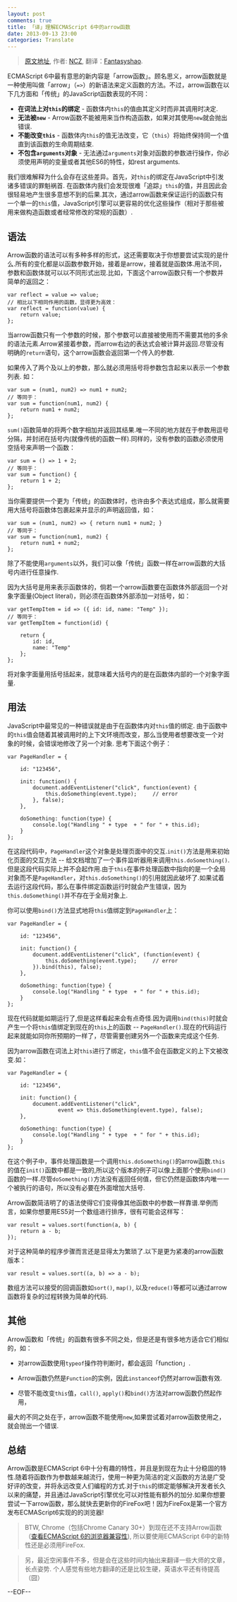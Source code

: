 ```yaml
---
layout: post
comments: true
title: 「译」理解ECMAScript 6中的arrow函数
date: 2013-09-13 23:00
categories: Translate
---
```


> [原文地址](http://www.nczonline.net/blog/2013/09/10/understanding-ecmascript-6-arrow-functions/?utm_source=feedburner&utm_medium=feed&utm_campaign=Feed%3A+nczonline+%28NCZOnline+-+The+Official+Web+Site+of+Nicholas+C.+Zakas%29), 作者: [NCZ](http://www.nczonline.net), 翻译：[Fantasyshao](http://www.shaofantasy.cn).

ECMAScript 6中最有意思的新内容是「arrow函数」。顾名思义，arrow函数就是一种使用叫做「arrow」（`=>`）的新语法来定义函数的方法。不过，arrow函数在以下几方面和「传统」的JavaScript函数表现的不同：

* **在词法上对`this`的绑定** - 函数体内`this`的值由其定义时而非其调用时决定.
* **无法被`new`** - Arrow函数不能被用来当作构造函数，如果对其使用`new`就会抛出错误.
* **不能改变`this`** - 函数体内`this`的值无法改变，它（`this`）将始终保持同一个值直到该函数的生命周期结束.
* **不包含`arguments`对象** - 无法通过`arguments`对象对函数的参数进行操作，你必须使用声明的变量或者其他ES6的特性，如rest arguments.

我们很难解释为什么会存在这些差异。首先，对`this`的绑定在JavaScript中引发诸多错误的罪魁祸首. 在函数体内我们会发现很难「追踪」`this`的值，并且因此会很轻易地产生很多意想不到的后果.其次，通过arrow函数来保证运行的函数只有一个单一的`this`值，JavaScript引擎可以更容易的优化这些操作（相对于那些被用来做构造函数或者经常修改的常规的函数）.

## 语法

Arrow函数的语法可以有多种多样的形式，这还需要取决于你想要尝试实现的是什么.所有的变化都是以函数参数开始，接着是arrow，接着就是函数体.用法不同，参数和函数体就可以以不同形式出现.比如，下面这个arrow函数只有一个参数并简单的返回之：

```
var reflect = value => value;
// 相比以下相同作用的函数，显得更为高效：
var reflect = function(value) {
    return value;
};
```
当arrow函数只有一个参数的时候，那个参数可以直接被使用而不需要其他的多余的语法元素.Arrow紧接着参数，而arrow右边的表达式会被计算并返回.尽管没有明确的`return`语句，这个arrow函数会返回第一个传入的参数.

如果传入了两个及以上的参数，那么就必须用括号将参数包含起来以表示一个参数列表. 如：

```
var sum = (num1, num2) => num1 + num2;
// 等同于：
var sum = function(num1, num2) {
    return num1 + num2;
};
```

`sum()`函数简单的将两个数字相加并返回其结果.唯一不同的地方就在于参数用逗号分隔，并封闭在括号内(就像传统的函数一样).同样的，没有参数的函数必须使用空括号来声明一个函数：

```
var sum = () => 1 + 2;
// 等同于：
var sum = function() {
    return 1 + 2;
};
```

当你需要提供一个更为「传统」的函数体时，也许由多个表达式组成，那么就需要用大括号将函数体包裹起来并显示的声明返回值，如：

```
var sum = (num1, num2) => { return num1 + num2; }
// 等同于：
var sum = function(num1, num2) {
    return num1 + num2;
};
```

除了不能使用`arguments`以外，我们可以像「传统」函数一样在arrow函数的大括号内进行任意操作.

因为大括号是用来表示函数体的，倘若一个arrow函数要在函数体外部返回一个对象字面量(Object literal)，则必须在函数体外部添加一对括号，如：

```
var getTempItem = id => ({ id: id, name: "Temp" });
// 等同于：
var getTempItem = function(id) {

    return {
        id: id,
        name: "Temp"
    };
};

```

将对象字面量用括号括起来，就意味着大括号内的是在函数体内部的一个对象字面量.

## 用法

JavaScript中最常见的一种错误就是由于在函数体内对`this`值的绑定. 由于函数中的`this`值会随着其被调用时的上下文环境而改变，那么当使用者想要改变一个对象的时候，会错误地修改了另一个对象. 思考下面这个例子：

```
var PageHandler = {

    id: "123456",

    init: function() {
        document.addEventListener("click", function(event) {
            this.doSomething(event.type);     // error
        }, false);
    },

    doSomething: function(type) {
        console.log("Handling " + type  + " for " + this.id);
    }
};
```

在这段代码中，`PageHandler`这个对象是处理页面中的交互.`init()`方法是用来初始化页面的交互方法 -- 给文档增加了一个事件监听器用来调用`this.doSomething()`.但是这段代码实际上并不会起作用.由于`this`在事件处理函数中指向的是一个全局对象而不是`PageHandler`，对`this.doSomething()`的引用就因此破坏了.如果试着去运行这段代码，那么在事件绑定函数运行时就会产生错误，因为`this.doSomething()`并不存在于全局对象上.

你可以使用`bind()`方法显式地将`this`值绑定到`PageHandler`上：

```
var PageHandler = {

    id: "123456",

    init: function() {
        document.addEventListener("click", (function(event) {
            this.doSomething(event.type);     // error
        }).bind(this), false);
    },

    doSomething: function(type) {
        console.log("Handling " + type  + " for " + this.id);
    }
};
```

现在代码就能如期运行了,但是这样看起来会有点奇怪.因为调用`bind(this)`时就会产生一个将`this`值绑定到现在的`this`上的函数 -- `PageHandler()`.现在的代码运行起来就能如同你所预期的一样了，尽管需要创建另外一个函数来完成这个任务.

因为arrow函数在词法上对`this`进行了绑定，`this`值不会在函数定义的上下文被改变.如：

```
var PageHandler = {

    id: "123456",

    init: function() {
        document.addEventListener("click",
                event => this.doSomething(event.type), false);
    },

    doSomething: function(type) {
        console.log("Handling " + type  + " for " + this.id);
    }
};
```

在这个例子中，事件处理函数是一个调用`this.doSomething()`的arrow函数.`this`的值在`init()`函数中都是一致的,所以这个版本的例子可以像上面那个使用`bind()`函数的一样.尽管`doSomething()`方法没有返回任何值，但它仍然是函数体内唯一一个被执行的语句，所以没有必要在外面增加大括号.

Arrow函数简洁明了的语法使得它们变得像其他函数中的参数一样靠谱.举例而言，如果你想要用ES5对一个数组进行排序，很有可能会这样写：

```
var result = values.sort(function(a, b) {
    return a - b;
});
```

对于这种简单的程序步骤而言还是显得太为繁琐了.以下是更为紧凑的arrow函数版本：

```
var result = values.sort((a, b) => a - b);
```

数组方法可以接受的回调函数如`sort()`, `map()`, 以及`reduce()`等都可以通过arrow函数将复杂的过程转换为简单的代码.

## 其他

Arrow函数和「传统」的函数有很多不同之处，但是还是有很多地方适合它们相似的，如：

* 对arrow函数使用`typeof`操作符判断时，都会返回「function」.

* Arrow函数仍然是`Function`的实例，因此`instanceof`仍然对arrow函数有效.

* 尽管不能改变`this`值，`call()`, `apply()`和`bind()`方法对arrow函数仍然起作用，

最大的不同之处在于，arrow函数不能使用`new`,如果尝试着对arrow函数使用之，就会抛出一个错误.

## 总结

Arrow函数是ECMAScript 6中十分有趣的特性，并且是到现在为止十分稳固的特性.随着将函数作为参数越来越流行，使用一种更为简洁的定义函数的方法是广受好评的改变，并将永远改变人们编程的方式.对于`this`的绑定能够解决开发者长久以来的痛楚，并且通过JavaScript引擎优化可以对性能有额外的加分.如果你想要尝试一下arrow函数，那么就快去更新你的FireFox吧！因为FireFox是第一个官方发布ECMAScript6实现的的浏览器!

> BTW, Chrome（包括Chrome Canary 30+）到现在还不支持Arrow函数 （[查看ECMAScript 6的浏览器兼容性](http://kangax.github.io/es5-compat-table/es6/)), 所以要使用ECMAScript 6中的新特性还是必须用FireFox.

> 另，最近空闲事件不多，但是会在这些时间内抽出来翻译一些大师的文章，长点姿势. 个人感觉有些地方翻译的还是比较生硬，英语水平还有待提高 （囧）

--EOF--